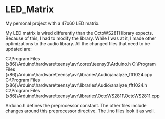 # LED_Matrix
My personal project with a 47x60 LED matrix.

My LED matrix is wired differently than the OctoWS2811 library expects.
Because of this, I had to modify the library. While I was at it, I made
other optimizations to the audio library. All the changed files that
need to be updated are:

C:\Program Files (x86)\Arduino\hardware\teensy\avr\cores\teensy3\Arduino.h
C:\Program Files (x86)\Arduino\hardware\teensy\avr\libraries\Audio\analyze_fft1024.cpp
C:\Program Files (x86)\Arduino\hardware\teensy\avr\libraries\Audio\analyze_fft1024.h
C:\Program Files (x86)\Arduino\hardware\teensy\avr\libraries\OctoWS2811\OctoWS2811.cpp

Arduino.h defines the preprocessor constant. The other files include changes around
this preprocessor directive. The .ino files look it as well. 

